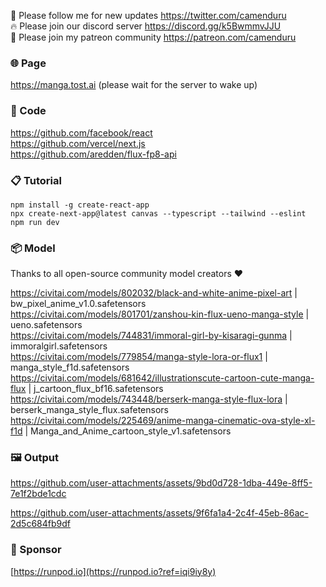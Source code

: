 🐣 Please follow me for new updates https://twitter.com/camenduru <br />
🔥 Please join our discord server https://discord.gg/k5BwmmvJJU <br />
🥳 Please join my patreon community https://patreon.com/camenduru <br />

### 🌐 Page
https://manga.tost.ai (please wait for the server to wake up)

### 🧬 Code
https://github.com/facebook/react <br />
https://github.com/vercel/next.js <br />
https://github.com/aredden/flux-fp8-api <br />

### 📋 Tutorial
```
npm install -g create-react-app
npx create-next-app@latest canvas --typescript --tailwind --eslint
npm run dev
```

### 📦 Model

Thanks to all open-source community model creators ❤ <br />

https://civitai.com/models/802032/black-and-white-anime-pixel-art | bw_pixel_anime_v1.0.safetensors <br />
https://civitai.com/models/801701/zanshou-kin-flux-ueno-manga-style | ueno.safetensors <br />
https://civitai.com/models/744831/immoral-girl-by-kisaragi-gunma | immoralgirl.safetensors <br />
https://civitai.com/models/779854/manga-style-lora-or-flux1 | manga_style_f1d.safetensors <br />
https://civitai.com/models/681642/illustrationscute-cartoon-cute-manga-flux | j_cartoon_flux_bf16.safetensors <br />
https://civitai.com/models/743448/berserk-manga-style-flux-lora | berserk_manga_style_flux.safetensors <br />
https://civitai.com/models/225469/anime-manga-cinematic-ova-style-xl-f1d | Manga_and_Anime_cartoon_style_v1.safetensors <br />

### 🖼 Output

https://github.com/user-attachments/assets/9bd0d728-1dba-449e-8ff5-7e1f2bde1cdc

https://github.com/user-attachments/assets/9f6fa1a4-2c4f-45eb-86ac-2d5c684fb9df

### 🏢 Sponsor
[https://runpod.io](https://runpod.io?ref=iqi9iy8y)
